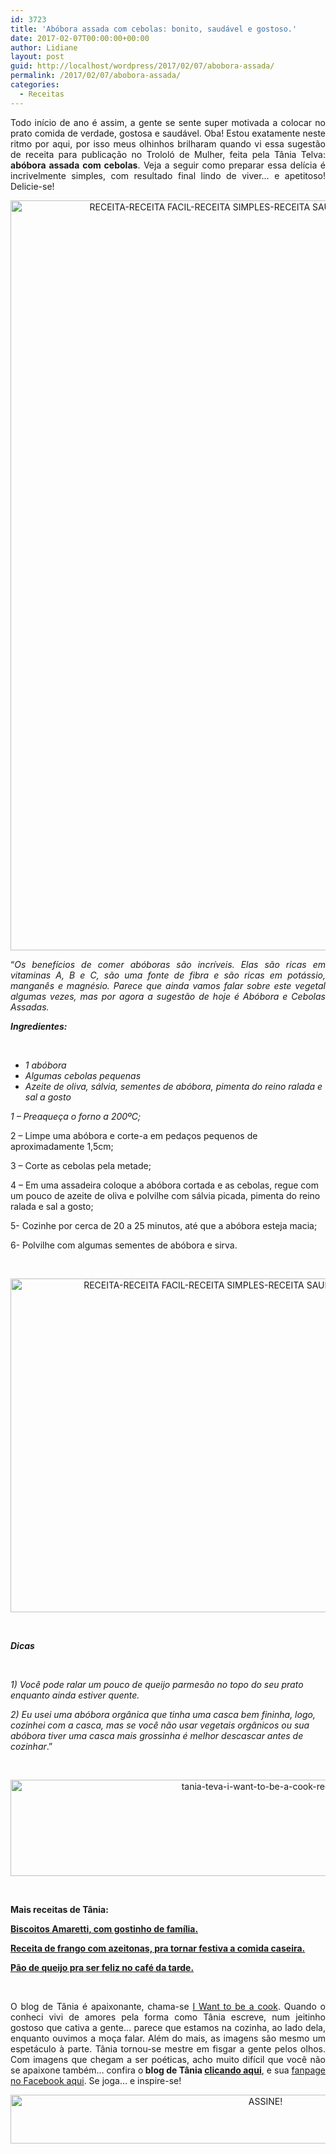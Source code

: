 ```yaml
---
id: 3723
title: 'Abóbora assada com cebolas: bonito, saudável e gostoso.'
date: 2017-02-07T00:00:00+00:00
author: Lidiane
layout: post
guid: http://localhost/wordpress/2017/02/07/abobora-assada/
permalink: /2017/02/07/abobora-assada/
categories:
  - Receitas
---
```

<p align="justify">
  Todo início de ano é assim, a gente se sente super motivada a colocar no prato comida de verdade, gostosa e saudável. Oba! Estou exatamente neste ritmo por aqui, por isso meus olhinhos brilharam quando vi essa sugestão de receita para publicação no Trololó de Mulher, feita pela Tânia Telva: <strong>abóbora assada com cebolas</strong>. Veja a seguir como preparar essa delícia é incrivelmente simples, com resultado final lindo de viver… e apetitoso! Delicie-se!
</p>

<p align="center">
  <img class="alignnone size-full wp-image-13445" src="http://www.trololodemulher.com.br/blog/wp-content/uploads/2017/02/RECEITA-RECEITA-FACIL-RECEITA-SIMPLES-RECEITA-SAUDAVEL-ABOBORA-ASSADA.jpg" alt="RECEITA-RECEITA FACIL-RECEITA SIMPLES-RECEITA SAUDAVEL-ABOBORA ASSADA" width="800" height="1200" />
</p>

<p align="justify">
  “<em>Os benefícios de comer abóboras são incríveis. Elas são ricas em vitaminas A, B e C, são uma fonte de fibra e são ricas em potássio, manganês e magnésio. Parece que ainda vamos falar sobre este vegetal algumas vezes, mas por agora a sugestão de hoje é Abóbora e Cebolas Assadas.</em>
</p>

**_Ingredientes:_**

&nbsp;

  * _1 abóbora_ 
  * _Algumas cebolas pequenas_ 
  * _Azeite de oliva, sálvia, sementes de abóbora, pimenta do reino ralada e sal a gosto_

_1 – Preaqueça o forno a 200ºC;_

2 – Limpe uma abóbora e corte-a em pedaços pequenos de aproximadamente 1,5cm;

3 – Corte as cebolas pela metade;

4 – Em uma assadeira coloque a abóbora cortada e as cebolas, regue com um pouco de azeite de oliva e polvilhe com sálvia picada, pimenta do reino ralada e sal a gosto;

5- Cozinhe por cerca de 20 a 25 minutos, até que a abóbora esteja macia;

6- Polvilhe com algumas sementes de abóbora e sirva.

&nbsp;

<p align="center">
  <img class="alignnone size-full wp-image-13446" src="http://www.trololodemulher.com.br/blog/wp-content/uploads/2017/02/RECEITA-RECEITA-FACIL-RECEITA-SIMPLES-RECEITA-SAUDAVEL-ABOBORA-ASSADA2.jpg" alt="RECEITA-RECEITA FACIL-RECEITA SIMPLES-RECEITA SAUDAVEL-ABOBORA ASSADA[2]" width="800" height="534" />
</p>

&nbsp;

**_Dicas_**

&nbsp;

_1) Você pode ralar um pouco de queijo parmesão no topo do seu prato enquanto ainda estiver quente._

_2) Eu usei uma abóbora orgânica que tinha uma casca bem fininha, logo, cozinhei com a casca, mas se você não usar vegetais orgânicos ou sua abóbora tiver uma casca mais grossinha é melhor descascar antes de cozinhar_.”

&nbsp;

<p align="center">
  <img class="alignnone size-full wp-image-13037" src="http://www.trololodemulher.com.br/blog/wp-content/uploads/2016/10/TANIA-TEVA-I-WANT-TO-BE-A-COOK-RECEITAS.jpg" alt="tania-teva-i-want-to-be-a-cook-receitas" width="800" height="154" />
</p>

&nbsp;

**Mais receitas de Tânia:**

<a href="http://www.trololodemulher.com.br/2016/11/23/biscoitos-amaretti-com-gostinho-de-familia/" target="_blank"><strong>Biscoitos Amaretti, com gostinho de família.</strong></a>

<a href="http://www.trololodemulher.com.br/2016/11/18/receita-de-frango/" target="_blank"><strong>Receita de frango com azeitonas, pra tornar festiva a comida caseira.</strong></a>

<a href="http://www.trololodemulher.com.br/2016/11/08/pao-de-queijo/" target="_blank"><strong>Pão de queijo pra ser feliz no café da tarde.</strong></a>

&nbsp;

<p align="justify">
  O blog de Tânia é apaixonante, chama-se <a href="https://iwanttobeacook.wordpress.com/" target="_blank">I Want to be a cook</a>. Quando o conheci vivi de amores pela forma como Tânia escreve, num jeitinho gostoso que cativa a gente… parece que estamos na cozinha, ao lado dela, enquanto ouvimos a moça falar. Além do mais, as imagens são mesmo um espetáculo à parte. Tânia tornou-se mestre em fisgar a gente pelos olhos. Com imagens que chegam a ser poéticas, acho muito difícil que você não se apaixone também… confira o<strong> blog de Tânia <a href="https://iwanttobeacook.wordpress.com/" target="_blank">clicando aqui</a></strong>, e sua <a href="https://www.facebook.com/Iwanttobeacook-818578268272846/" target="_blank">fanpage no Facebook aqui</a>. Se joga… e inspire-se!
</p>

<p align="center">
  <a href="http://feedburner.google.com/fb/a/mailverify?uri=blogbichafemea&loc=pt_BR" target="_blank"><img class="alignnone size-full wp-image-10439" src="http://www.trololodemulher.com.br/blog/wp-content/uploads/2014/09/ASSINE.png" alt="ASSINE!" width="800" height="78" /></a>
</p>
